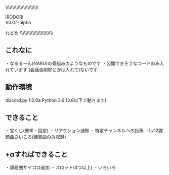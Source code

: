 \\\\\\\\\\\\\\\\\\\\\\\\\\\\\\\\\\\\\\\\\\\\\\\\

IRODORI   
  V0.0.1-alpha

れどめ
\\\\\\\\\\\\\\\\\\\\\\\\\\\\\\\\\\\\\\\\\\\\\\\\

## これなに
・なるるーん(NARU)の骨組みのようなものです
・公開できそうなコードのみ入れています
(会話全削除とかは入れて)ないです

## 動作環境
discord.py 1.0.0a
Python 3.6 (3.6以下で動きます)

## できること
・宝くじ(確率・固定)
・リアクション通知
・特定チャンネルへの投稿
・Lv12課題曲さいころ(練習曲のみ収録)

## +αすればできること
・課題曲サイコロ追加
・スロット(4つ以上)
・いろいろ
